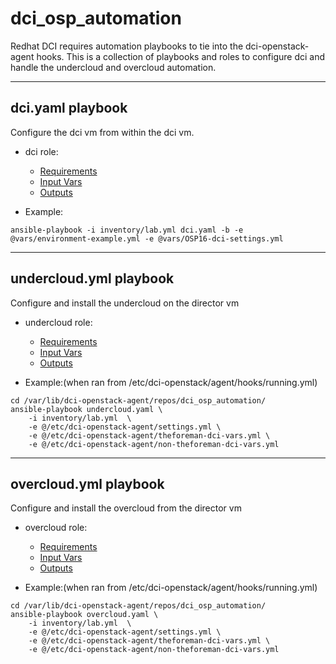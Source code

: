 # dci_osp_automation

Redhat DCI requires automation playbooks to tie into the dci-openstack-agent
hooks.  This is a collection of playbooks and roles to configure dci and 
handle the undercloud and overcloud automation.


------

## dci.yaml playbook

Configure the dci vm from within the dci vm.

* dci role:
  * [Requirements](roles/dci/README.md#requirements)  
  * [Input Vars](roles/dci/README.md#input-vars)  
  * [Outputs](roles/dci/README.md#outputs)  


* Example:

```
ansible-playbook -i inventory/lab.yml dci.yaml -b -e @vars/environment-example.yml -e @vars/OSP16-dci-settings.yml
```



------

## undercloud.yml playbook

Configure and install the undercloud on the director vm

* undercloud role:
  * [Requirements](roles/undercloud/README.md#requirements)  
  * [Input Vars](roles/undercloud/README.md#input-vars)  
  * [Outputs](roles/undercloud/README.md#outputs)  


* Example:(when ran from /etc/dci-openstack/agent/hooks/running.yml)
```
cd /var/lib/dci-openstack-agent/repos/dci_osp_automation/
ansible-playbook undercloud.yaml \
    -i inventory/lab.yml  \
    -e @/etc/dci-openstack-agent/settings.yml \
    -e @/etc/dci-openstack-agent/theforeman-dci-vars.yml \
    -e @/etc/dci-openstack-agent/non-theforeman-dci-vars.yml
```

------

## overcloud.yml playbook

Configure and install the overcloud from the director vm

* overcloud role:
  * [Requirements](roles/overcloud/README.md#requirements)  
  * [Input Vars](roles/overcloud/README.md#input-vars)  
  * [Outputs](roles/overcloud/README.md#outputs)  


* Example:(when ran from /etc/dci-openstack/agent/hooks/running.yml)
```
cd /var/lib/dci-openstack-agent/repos/dci_osp_automation/
ansible-playbook overcloud.yaml \
    -i inventory/lab.yml  \
    -e @/etc/dci-openstack-agent/settings.yml \
    -e @/etc/dci-openstack-agent/theforeman-dci-vars.yml \
    -e @/etc/dci-openstack-agent/non-theforeman-dci-vars.yml
```
